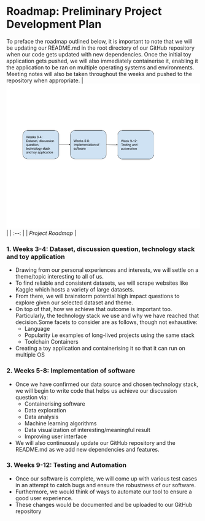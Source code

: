 # Roadmap: Preliminary Project Development Plan

To preface the roadmap outlined below, it is important to note that we will be updating our README.md in the root directory of our GitHub repository when our code gets updated with new dependencies. Once the initial toy application gets pushed, we will also immediately containerise it, enabling it the application to be ran on multiple operating systems and environments. Meeting notes will also be taken throughout the weeks and pushed to the repository when appropriate.
| ![alt text](Roadmap-Fig1.png "Project Roadmap") | 
| :--: |
| *Project Roadmap* | 

### 1. Weeks 3-4: Dataset, discussion question, technology stack and toy application
- Drawing from our personal experiences and interests, we will settle on a theme/topic interesting to all of us.
-  To find reliable and consistent datasets, we will scrape websites like Kaggle which hosts a variety of large datasets.
-  From there, we will brainstorm potential high impact questions to explore given our selected dataset and theme.
-  On top of that, how we achieve that outcome is important too. Particularly, the technology stack we use and why we have reached that decision.Some facets to consider are as follows, though not exhaustive:
    - Language
    - Popularity i.e examples of long-lived projects using the same stack
    - Toolchain
    Containers
-  Creating a toy application and containerising it so that it can run on
       multiple OS
### 2. Weeks 5-8: Implementation of software
-  Once we have confirmed our data source and chosen technology stack, we will begin to write code that helps us achieve our discussion question via:
    - Containerising software
    - Data exploration
    - Data analysis
    - Machine learning algorithms
    - Data visualization of interesting/meaningful result
    - Improving user interface
- We will also continuously update our GitHub repository and the README.md as we add new dependencies and features.

### 3. Weeks 9-12: Testing and Automation
-  Once our software is complete, we will come up with various test cases in an attempt to catch bugs and ensure the robustness of our software.
-  Furthermore, we would think of ways to automate our tool to ensure a good user experience.
-  These changes would be documented and be uploaded to our GitHub repository


